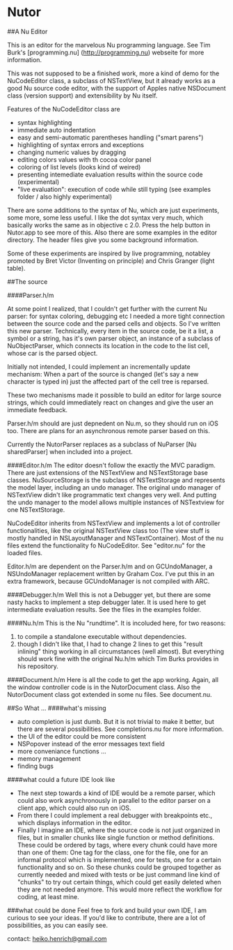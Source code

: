 # Nutor
##A Nu Editor

This is an editor for the marvelous Nu programming language.
See Tim Burk's [programming.nu] (http://programming.nu) webseite for more information.

This was not supposed to be a finished work,
more a kind of demo for the NuCodeEditor class, 
a subclass of NSTextView,
but it already works as a good Nu source code editor,
with the support of Apples native NSDocument class (version support)
and extensibility by Nu itself.

Features of the NuCodeEditor class are
* syntax highlighting
* immediate auto indentation
* easy and semi-automatic parentheses handling ("smart parens")
* highlighting of syntax errors and exceptions
* changing numeric values by dragging
* editing colors values with th cocoa color panel
* coloring of list levels (looks kind of weired)
* presenting intemediate evaluation results within the source code (experimental)
* "live evaluation": execution of code while still typing (see examples folder / also highly experimental)

There are some additions to the syntax of Nu,
which are just experiments, some more, some less useful.
I like the dot syntax very much, which basically works the same as in objective c 2.0.
Press the help button in Nutor.app to see more of this.
Also there are some examples in the editor directory.
The header files give you some background information.

Some of these experiments are inspired by live programming,
notabley promoted by Bret Victor (Inventing on principle) and 
Chris Granger (light table).


##The source

####Parser.h/m

At some point I realized, that I couldn't get further with the current Nu parser:
for syntax coloring, debugging etc I needed a more tight connection between the source code and the parsed cells and objects.
So I've written this new parser.
Technically, every item in the source code, be it a list, a symbol or a string, has it's own parser object, an instance of a subclass of NuObjectParser, which connects its location in the code to the list cell, whose car is the parsed object.

Initially not intended, I could implement an incrementally update mechanism: When a part of the source is changed (let's say a new character is typed in) just the affected part of the cell tree is reparsed. 

These two mechanisms made it possible to build an editor  for large source strings, which could immediately react on changes and give the user an immediate feedback.

Parser.h/m should are just depnedent on Nu.m, so they should run on iOS too.
There are plans for an asynchronous remote parser based on this.

Currently the NutorParser replaces as a subclass of NuParser [Nu sharedParser] when included into a project.



####Editor.h/m
The editor doesn't follow the exactly the MVC paradigm.
There are just extensions of the NSTextView and NSTextStorage base classes.
NuSourceStorage is the subclass of NSTextStorage and represents the model layer,
including an undo manager. The original undo manager
of NSTextView didn't like programmatic text changes very well.
And putting the undo manager to the model allows multiple instances of NSTextview 
for one NSTextStorage.

NuCodeEditor inherits from NSTextView and implements a lot of controller functionalities,
like the original NSTextView class too (The view stuff is mostly handled in NSLayoutManager and NSTextContainer).
Most of the nu files extend the functionality fo NuCodeEditor.
See "editor.nu" for the loaded files.

Editor.h/m are dependent on the Parser.h/m and on GCUndoManager,
a NSUndoManager replacement written by Graham Cox.
I've put this in an extra framework, because GCUndoManager is not compiled with ARC.


####Debugger.h/m
Well this is not a Debugger yet, but there are some nasty hacks to implement a step debugger later.
It is used here to get intermediate evaluation results.
See the files in the examples folder.


####Nu.h/m
This is the Nu "rundtime".
It is incoluded here, for two reasons:
1. to compile a standalone executable without dependencies.
2. though I didn't like that, I had to change 2 lines to get this "result inlining" thing working in all circumstances (well almost).
But everything should work fine with the original Nu.h/m which Tim Burks provides in his repository.


####Document.h/m
Here is all the code to get the app working.
Again, all the window controller code is in the
NutorDocument class. 
Also the NutorDocument class got extended in some nu files.
See document.nu.


##So What ...
####what's missing
* auto completion is just dumb.
But it is not trivial to make it better, but there are several possibilities. See completions.nu for more information.
* the UI of the editor could be more consistent
* NSPopover instead of the error messages text field
* more conveniance functions ...
* memory management
* finding bugs

####what could a future IDE look like
* The next step towards a kind of IDE would be a remote parser, which could also work asynchronously in parallel to the editor parser on a client app, which could also run on iOS.
* From there I could implement a real debugger with breakpoints etc., which displays information in the editor.
* Finally I imagine an IDE, where the source code is not just organized in files, but in smaller chunks like single function or method definitions. These could be ordered by tags, where every chunk could have more than one of them:
One tag for the class, one for the file, one for an informal protocol which is implemented, one for tests, one for a certain functionality and so on.
So these chunks could be grouped together as currently needed and mixed with tests or be just command line kind of "chunks" to try out certain things, which could get easily deleted when they are not needed anymore.
This would more reflect the workflow for coding, at least mine.

###what could be done
Feel free to fork and build your own IDE,
I am curious to see your ideas.
If you'd like to contribute, there are a lot of possibilities, as you can easily see.

contact: heiko.henrich@gmail.com

